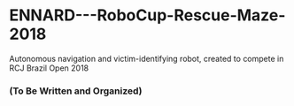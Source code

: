 # ENNARD---RoboCup-Rescue-Maze-2018
Autonomous navigation and victim-identifying robot, created to compete in RCJ Brazil Open 2018

### (To Be Written and Organized)
